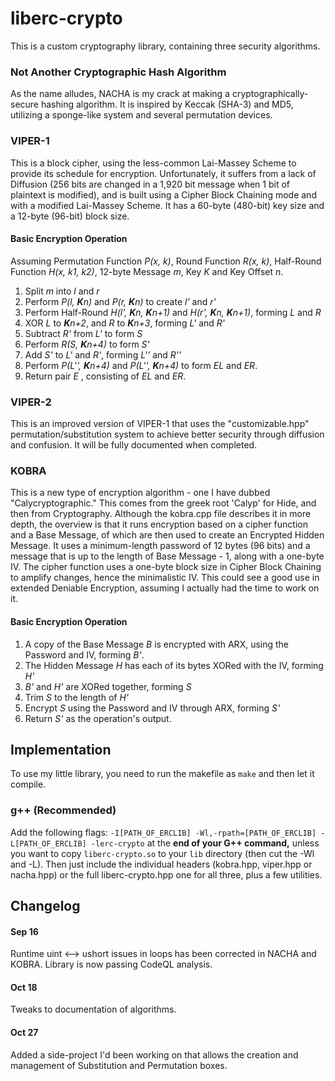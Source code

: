 # liberc-crypto

This is a custom cryptography library, containing three security algorithms.

### Not Another Cryptographic Hash Algorithm
As the name alludes, NACHA is my crack at making a cryptographically-secure hashing algorithm.
It is inspired by Keccak (SHA-3) and MD5, utilizing a sponge-like system and several permutation devices.

### VIPER-1
This is a block cipher, using the less-common Lai-Massey Scheme to provide its schedule for encryption. Unfortunately,
it suffers from a lack of Diffusion (256 bits are changed in a 1,920 bit message when 1 bit of plaintext is modified), 
and is built using a Cipher Block Chaining mode and with a modified Lai-Massey Scheme. 
It has a 60-byte (480-bit) key size and a 12-byte (96-bit) block size.
#### Basic Encryption Operation
Assuming Permutation Function *P(x, k)*, Round Function *R(x, k)*, Half-Round Function *H(x, k1, k2)*,
12-byte Message *m*,  Key *K* and Key Offset *n*.
1. Split *m* into *l* and *r*
2. Perform *P(l, **K**n)* and *P(r, **K**n)* to create *l'* and *r'*
3. Perform Half-Round *H(l', **K**n, **K**n+1)* and *H(r', **K**n, **K**n+1)*, forming *L* and *R*
4. XOR *L* to ***K**n+2*, and *R* to ***K**n+3*, forming *L'* and *R'*
5. Subtract *R'* from *L'* to form *S*
6. Perform *R(S, **K**n+4)* to form *S'*
7. Add *S'* to *L'* and *R'*, forming *L''* and *R''*
8. Perform *P(L'', **K**n+4)* and *P(L'', **K**n+4)* to form *EL* and *ER*.
9. Return pair *E* , consisting of *EL* and *ER*.

### VIPER-2
This is an improved version of VIPER-1 that uses the "customizable.hpp" permutation/substitution system to achieve
better security through diffusion and confusion. It will be fully documented when completed.


### KOBRA
This is a new type of encryption algorithm - one I have dubbed "Calycryptographic."
This comes from the greek root 'Calyp' for Hide, and then from Cryptography.
Although the kobra.cpp file describes it in more depth, the overview is that it runs encryption based on a cipher function
and a Base Message, of which are then used to create an Encrypted Hidden Message. It uses a minimum-length password of 12
bytes (96 bits) and a message that is up to the length of Base Message - 1, along with a one-byte IV. The cipher function
uses a one-byte block size in Cipher Block Chaining to amplify changes, hence the minimalistic IV. This could see a good
use in extended Deniable Encryption, assuming I actually had the time to work on it.
#### Basic Encryption Operation
1. A copy of the Base Message *B* is encrypted with ARX, using the Password and IV, forming *B'*.
2. The Hidden Message *H* has each of its bytes XORed with the IV, forming *H'*
3. *B'* and *H'* are XORed together, forming *S*
4. Trim *S* to the length of *H'*
5. Encrypt *S* using the Password and IV through ARX, forming *S'*
6. Return *S'* as the operation's output.

## Implementation
To use my little library, you need to run the makefile as `make` and then let it compile.

### g++ (Recommended)
Add the following flags:
`-I[PATH_OF_ERCLIB] -Wl,-rpath=[PATH_OF_ERCLIB] -L[PATH_OF_ERCLIB] -lerc-crypto`
at the **end of your G++ command,** unless you want to copy `liberc-crypto.so` to your `lib` directory (then cut the -Wl and -L). Then just include the individual headers (kobra.hpp, viper.hpp or nacha.hpp) or the full liberc-crypto.hpp one for all three, plus a few utilities.

## Changelog
#### Sep 16
Runtime uint <--> ushort issues in loops has been corrected in NACHA and KOBRA. Library is now passing CodeQL analysis.
#### Oct 18
Tweaks to documentation of algorithms.
#### Oct 27
Added a side-project I'd been working on that allows the creation and management of Substitution and Permutation boxes.
